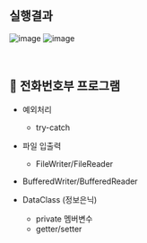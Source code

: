 ## 실행결과
![image](https://user-images.githubusercontent.com/49020567/131815683-1f09296f-f144-49f2-a5c9-b01b00fbb8ea.png) ![image](https://user-images.githubusercontent.com/49020567/131815801-4f6dbee0-0c72-4a64-8844-68051b95c0c2.png)

</br>

## 📠 전화번호부 프로그램
- 예외처리
  - try-catch

- 파일 입출력
  - FileWriter/FileReader

- BufferedWriter/BufferedReader

- DataClass (정보은닉)
  - private 멤버변수 
  - getter/setter

